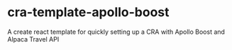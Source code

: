 # cra-template-apollo-boost
A create react template for quickly setting up a CRA with Apollo Boost and Alpaca Travel API
